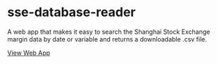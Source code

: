# sse-database-reader
A web app that makes it easy to search the Shanghai Stock Exchange margin data by date or variable and returns a downloadable .csv file. 

[View Web App](https://ssedatabasereader.herokuapp.com)
